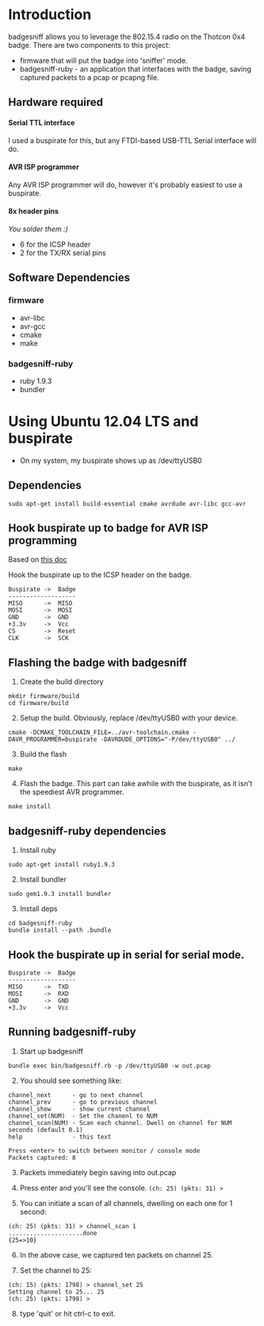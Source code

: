 # Introduction

badgesniff allows you to leverage the 802.15.4 radio on the Thotcon 0x4 badge. 
There are two components to this project:
- firmware that will put the badge into 'sniffer' mode. 
- badgesniff-ruby - an application that interfaces with the badge, saving captured packets to a pcap or pcapng file.

## Hardware required

#### Serial TTL interface
I used a buspirate for this, but any FTDI-based USB-TTL Serial interface will do.

#### AVR ISP programmer
Any AVR ISP programmer will do, however it's probably easiest to use a buspirate.

#### 8x header pins
*You solder them :)*

- 6 for the ICSP header
- 2 for the TX/RX serial pins


## Software Dependencies

### firmware
- avr-libc
- avr-gcc
- cmake
- make

### badgesniff-ruby
- ruby 1.9.3
- bundler

# Using Ubuntu 12.04 LTS and buspirate

- On my system, my buspirate shows up as /dev/ttyUSB0

## Dependencies

```
sudo apt-get install build-essential cmake avrdude avr-libc gcc-avr
```


## Hook buspirate up to badge for AVR ISP programming
Based on [this doc](http://dangerousprototypes.com/docs/Bus_Pirate_AVR_Programming#AVR_ISP_Header)

Hook the buspirate up to the ICSP header on the badge. 

```
Buspirate ->  Badge
-------------------
MISO      ->  MISO
MOSI      ->  MOSI
GND       ->  GND
+3.3v     ->  Vcc
CS        ->  Reset
CLK       ->  SCK
```

## Flashing the badge with badgesniff

1. Create the build directory 

```
mkdir firmware/build
cd firmware/build
```

2. Setup the build. Obviously, replace /dev/ttyUSB0 with your device.

```
cmake -DCMAKE_TOOLCHAIN_FILE=../avr-toolchain.cmake -DAVR_PROGRAMMER=buspirate -DAVRDUDE_OPTIONS="-P/dev/ttyUSB0" ../
```

3. Build the flash

```
make
```

4. Flash the badge. This part can take awhile with the buspirate, as it isn't the speediest AVR programmer.

```
make install
```

## badgesniff-ruby dependencies

1. Install ruby

```sudo apt-get install ruby1.9.3```

2. Install bundler

```sudo gem1.9.3 install bundler```

3. Install deps

```
cd badgesniff-ruby
bundle install --path .bundle
```

## Hook the buspirate up in serial for serial mode.

```
Buspirate ->  Badge
-------------------
MISO      ->  TXD
MOSI      ->  RXD
GND       ->  GND
+3.3v     ->  Vcc
```

## Running badgesniff-ruby

1. Start up badgesniff
```
bundle exec bin/badgesniff.rb -p /dev/ttyUSB0 -w out.pcap
```

2. You should see something like:

```
channel_next      - go to next channel
channel_prev      - go to previous channel
channel_show      - show current channel
channel_set(NUM)  - Set the chanenl to NUM
channel_scan(NUM) - Scan each channel. Dwell on channel for NUM seconds (default 0.1)
help              - this text

Press <enter> to switch between monitor / console mode
Packets captured: 8
```

3. Packets immediately begin saving into out.pcap

4. Press enter and you'll see the console.
```(ch: 25) (pkts: 31) > ```

5. You can initiate a scan of all channels, dwelling on each one for 1 second:

```
(ch: 25) (pkts: 31) > channel_scan 1
.....................done
{25=>10}
```

6. In the above case, we captured ten packets on channel 25. 

7. Set the channel to 25:
```
(ch: 15) (pkts: 1798) > channel_set 25
Setting channel to 25... 25
(ch: 25) (pkts: 1798) > 
```

8. type 'quit' or hit ctrl-c to exit.








